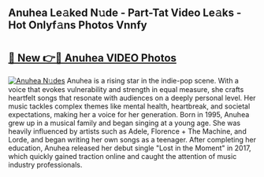 ## Anuhea Le𝚊ked N𝚞de - Part-Tat Video Le𝚊ks - Hot Onlyf𝚊ns Photos Vnnfy

# <h2><a href="http://ab17860.deff.icu/?id=Anuhea">🔗 New 👉🔴 Anuhea VIDEO Photos</a></h2>

[![Anuhea N𝚞des](https://i.imgur.com/rIISA9y.gif)](http://ab17860.deff.icu/?id=Anuhea)
Anuhea is a rising star in the indie-pop scene. With a voice that evokes vulnerability and strength in equal measure, she crafts heartfelt songs that resonate with audiences on a deeply personal level. Her music tackles complex themes like mental health, heartbreak, and societal expectations, making her a voice for her generation. Born in 1995, Anuhea grew up in a musical family and began singing at a young age. She was heavily influenced by artists such as Adele, Florence + The Machine, and Lorde, and began writing her own songs as a teenager. After completing her education, Anuhea released her debut single "Lost in the Moment" in 2017, which quickly gained traction online and caught the attention of music industry professionals.
